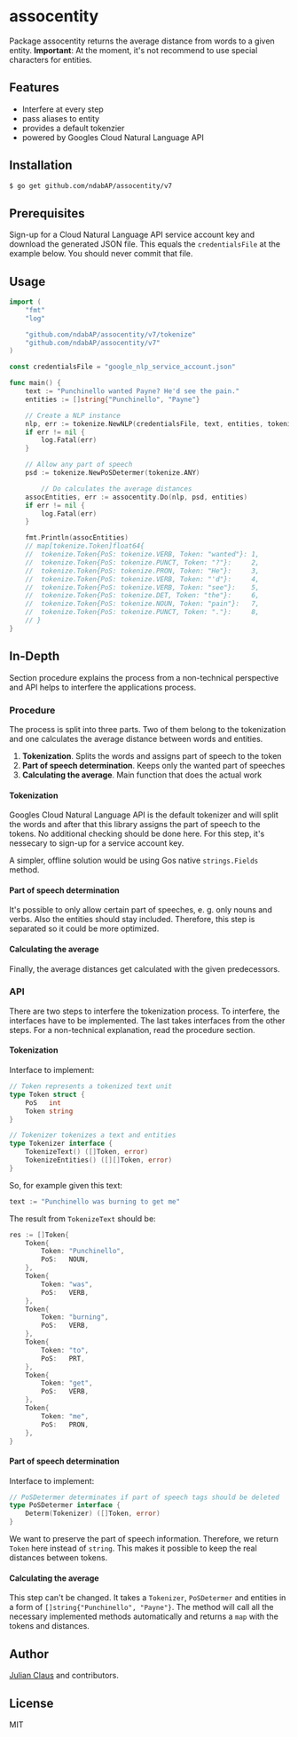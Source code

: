 # assocentity

Package assocentity returns the average distance from words to a given entity. **Important**: At the moment, it's not recommend to use special characters for entities.

## Features

- Interfere at every step
- pass aliases to entity
- provides a default tokenzier
- powered by Googles Cloud Natural Language API

## Installation

```bash
$ go get github.com/ndabAP/assocentity/v7
```

## Prerequisites

Sign-up for a Cloud Natural Language API service account key and download the generated JSON file. This equals the `credentialsFile` at the example below. You should never commit that file.

## Usage

```go
import (
	"fmt"
	"log"

	"github.com/ndabAP/assocentity/v7/tokenize"
	"github.com/ndabAP/assocentity/v7"
)

const credentialsFile = "google_nlp_service_account.json"

func main() {
	text := "Punchinello wanted Payne? He'd see the pain."
	entities := []string{"Punchinello", "Payne"}

	// Create a NLP instance
	nlp, err := tokenize.NewNLP(credentialsFile, text, entities, tokenize.AutoLang)
	if err != nil {
		log.Fatal(err)
	}

	// Allow any part of speech
	psd := tokenize.NewPoSDetermer(tokenize.ANY)

    	// Do calculates the average distances
	assocEntities, err := assocentity.Do(nlp, psd, entities)
	if err != nil {
		log.Fatal(err)
	}

	fmt.Println(assocEntities) 
	// map[tokenize.Token]float64{
	//	tokenize.Token{PoS: tokenize.VERB, Token: "wanted"}: 1,
	//	tokenize.Token{PoS: tokenize.PUNCT, Token: "?"}:     2,
	//	tokenize.Token{PoS: tokenize.PRON, Token: "He"}:     3,
	//	tokenize.Token{PoS: tokenize.VERB, Token: "'d"}:     4,
	//	tokenize.Token{PoS: tokenize.VERB, Token: "see"}:    5,
	//	tokenize.Token{PoS: tokenize.DET, Token: "the"}:     6,
	//	tokenize.Token{PoS: tokenize.NOUN, Token: "pain"}:   7,
	//	tokenize.Token{PoS: tokenize.PUNCT, Token: "."}:     8,
	// }
}
```

## In-Depth

Section procedure explains the process from a non-technical perspective and API helps to interfere the applications process.

### Procedure

The process is split into three parts. Two of them belong to the tokenization and one calculates the average distance between words and entities.

1. **Tokenization**. Splits the words and assigns part of speech to the token
2. **Part of speech determination**. Keeps only the wanted part of speeches
3. **Calculating the average**. Main function that does the actual work

#### Tokenization

Googles Cloud Natural Language API is the default tokenizer and will split the words and after that this library assigns the part of speech to the tokens. No additional checking should be done here. For this step, it's nessecary to sign-up for a service account key. 

A simpler, offline solution would be using Gos native `strings.Fields` method.

#### Part of speech determination

It's possible to only allow certain part of speeches, e. g. only nouns and verbs. Also the entities should stay included. Therefore, this step is separated so it could be more optimized.

#### Calculating the average

Finally, the average distances get calculated with the given predecessors.

### API

There are two steps to interfere the tokenization process. To interfere, the interfaces have to be implemented. The last takes interfaces from the other steps. For a non-technical explanation, read the procedure section.

#### Tokenization

Interface to implement:

```go
// Token represents a tokenized text unit
type Token struct {
	PoS   int
	Token string
}

// Tokenizer tokenizes a text and entities
type Tokenizer interface {
	TokenizeText() ([]Token, error)
	TokenizeEntities() ([][]Token, error)
}
```

So, for example given this text:

```go
text := "Punchinello was burning to get me"
```

The result from `TokenizeText` should be:

```go
res := []Token{
	Token{
		Token: "Punchinello",
		PoS:   NOUN,
	},
	Token{
		Token: "was",
		PoS:   VERB,
	},
	Token{
		Token: "burning",
		PoS:   VERB,
	},
	Token{
		Token: "to",
		PoS:   PRT,
	},
	Token{
		Token: "get",
		PoS:   VERB,
	},
	Token{
		Token: "me",
		PoS:   PRON,
	},
}
```

#### Part of speech determination

Interface to implement:

```go
// PoSDetermer determinates if part of speech tags should be deleted
type PoSDetermer interface {
	Determ(Tokenizer) ([]Token, error)
}
```

We want to preserve the part of speech information. Therefore, we return `Token` here instead of `string`. This makes it possible to keep the real distances between tokens.

#### Calculating the average

This step can't be changed. It takes a `Tokenizer`, `PoSDetermer` and entities in a form of `[]string{"Punchinello", "Payne"}`. The method will call all the necessary implemented methods automatically and returns a `map` with the tokens and distances.

## Author

[Julian Claus](https://www.julian-claus.de) and contributors.

## License

MIT
